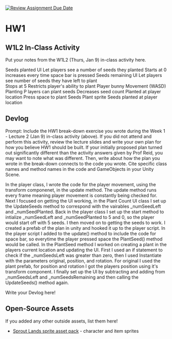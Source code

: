 [![Review Assignment Due Date](https://classroom.github.com/assets/deadline-readme-button-22041afd0340ce965d47ae6ef1cefeee28c7c493a6346c4f15d667ab976d596c.svg)](https://classroom.github.com/a/MjLLqDcN)
# HW1
## W1L2 In-Class Activity

Put your notes from the W1L2 (Thurs, Jan 9) in-class activity here.

Seeds planted UI
	Let players see a number of seeds they planted
	Starts at 0
	increases every time space bar is pressed
Seeds remaining UI
	Let players see number of seeds they have left to plant  
	Stops at 5 
	Restricts player's ability to plant
Player 
	bunny
	Movement (WASD)
	Planting 
P	layers can plant seeds 
	Decreases seed count 
	Planted at player location 
	Press space to plant
Seeds
	Plant sprite 
	Seeds planted at player location

## Devlog
Prompt: Include the HW1 break-down exercise you wrote during the Week 1 - Lecture 2 (Jan 9) in-class activity (above). If you did not attend and perform this activity, review the lecture slides and write your own plan for how you believe HW1 should be built. If your initially proposed plan turned out significantly different than the activity answers given by Prof Reid, you may want to note what was different. Then, write about how the plan you wrote in the break-down connects to the code you wrote. Cite specific class names and method names in the code and GameObjects in your Unity Scene.

 In the player class, I wrote the code for the player movement, using the transform componenet, in the update method. The update method runs every frame meaning player movement is constantly being checked for. Next I focused on getting the UI working, in the Plant Count UI class I set up the UpdateSeeds method to correspond with the vairables _numSeedLeft and _numSeedPlanted. Back in the player class I set up the start method to intialize _numSeedLeft and _numSeedPlanted to 5 and 0, so the player would start off with 5 seeds. I then moved on to getting the seeds to work. I created a prefab of the plan in unity and hooked it up to the player script. In the player script I added to the update() method to include the code for space bar, so everytime the player pressed space the PlantSeed() method would be called. In the PlantSeed method I worked on creating a plant in the players current location and updating the UI. First I used an if statement to check if the _numSeedsLeft was greater than zero, then I used Instantiate with the parameters original, position, and rotation. For original I used the plant prefab, for position and rotation I got the players position using it's transform component. I finally set up the UI by subtracting and adding from _numSeedsLeft and _numSeedsRemaining and then calling the UpdateSeeds() method again. 

Write your Devlog here!


## Open-Source Assets
If you added any other outside assets, list them here!
- [Sprout Lands sprite asset pack](https://cupnooble.itch.io/sprout-lands-asset-pack) - character and item sprites
